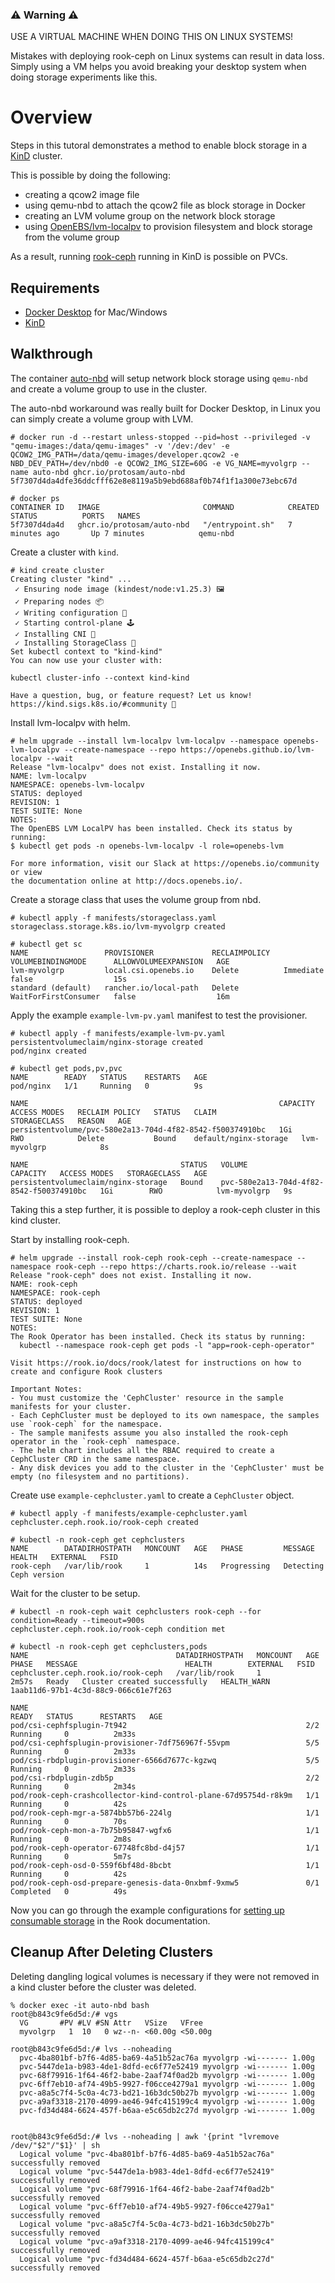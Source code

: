 ### ⚠️ Warning ⚠️
USE A VIRTUAL MACHINE WHEN DOING THIS ON LINUX SYSTEMS!

Mistakes with deploying rook-ceph on Linux systems can result in data loss. Simply using a VM helps you avoid breaking your desktop system when doing storage experiments like this.

# Overview
Steps in this tutoral demonstrates a method to enable block storage in a [KinD](https://kind.sigs.k8s.io/) cluster.

This is possible by doing the following:
- creating a qcow2 image file
- using qemu-nbd to attach the qcow2 file as block storage in Docker
- creating an LVM volume group on the network block storage
- using [OpenEBS/lvm-localpv](https://github.com/openebs/lvm-localpv) to provision filesystem and block storage from the volume group

As a result, running [rook-ceph](https://github.com/rook/rook) running in KinD is possible on PVCs.

## Requirements
- [Docker Desktop](https://www.docker.com/products/docker-desktop/) for Mac/Windows
- [KinD](https://kind.sigs.k8s.io/docs/user/quick-start/)

## Walkthrough
The container [auto-nbd](https://github.com/protosam/auto-nbd) will setup network block storage using `qemu-nbd` and create a volume group to use in the cluster.

The auto-nbd workaround was really built for Docker Desktop, in Linux you can simply create a volume group with LVM.
```
# docker run -d --restart unless-stopped --pid=host --privileged -v "qemu-images:/data/qemu-images" -v '/dev:/dev' -e QCOW2_IMG_PATH=/data/qemu-images/developer.qcow2 -e NBD_DEV_PATH=/dev/nbd0 -e QCOW2_IMG_SIZE=60G -e VG_NAME=myvolgrp --name auto-nbd ghcr.io/protosam/auto-nbd
5f7307d4da4dfe36ddcfff62e8e8119a5b9ebd688af0b74f1f1a300e73ebc67d

# docker ps
CONTAINER ID   IMAGE                       COMMAND            CREATED             STATUS          PORTS   NAMES
5f7307d4da4d   ghcr.io/protosam/auto-nbd   "/entrypoint.sh"   7 minutes ago       Up 7 minutes            qemu-nbd
```

Create a cluster with `kind`.
```
# kind create cluster
Creating cluster "kind" ...
 ✓ Ensuring node image (kindest/node:v1.25.3) 🖼
 ✓ Preparing nodes 📦
 ✓ Writing configuration 📜
 ✓ Starting control-plane 🕹️
 ✓ Installing CNI 🔌
 ✓ Installing StorageClass 💾
Set kubectl context to "kind-kind"
You can now use your cluster with:

kubectl cluster-info --context kind-kind

Have a question, bug, or feature request? Let us know! https://kind.sigs.k8s.io/#community 🙂
```

Install lvm-localpv with helm.
```
# helm upgrade --install lvm-localpv lvm-localpv --namespace openebs-lvm-localpv --create-namespace --repo https://openebs.github.io/lvm-localpv --wait
Release "lvm-localpv" does not exist. Installing it now.
NAME: lvm-localpv
NAMESPACE: openebs-lvm-localpv
STATUS: deployed
REVISION: 1
TEST SUITE: None
NOTES:
The OpenEBS LVM LocalPV has been installed. Check its status by running:
$ kubectl get pods -n openebs-lvm-localpv -l role=openebs-lvm

For more information, visit our Slack at https://openebs.io/community or view
the documentation online at http://docs.openebs.io/.
```

Create a storage class that uses the volume group from nbd.
```
# kubectl apply -f manifests/storageclass.yaml
storageclass.storage.k8s.io/lvm-myvolgrp created

# kubectl get sc
NAME                 PROVISIONER             RECLAIMPOLICY   VOLUMEBINDINGMODE      ALLOWVOLUMEEXPANSION   AGE
lvm-myvolgrp         local.csi.openebs.io    Delete          Immediate              false                  15s
standard (default)   rancher.io/local-path   Delete          WaitForFirstConsumer   false                  16m
```

Apply the example `example-lvm-pv.yaml` manifest to test the provisioner.
```
# kubectl apply -f manifests/example-lvm-pv.yaml
persistentvolumeclaim/nginx-storage created
pod/nginx created

# kubectl get pods,pv,pvc
NAME        READY   STATUS    RESTARTS   AGE
pod/nginx   1/1     Running   0          9s

NAME                                                        CAPACITY   ACCESS MODES   RECLAIM POLICY   STATUS   CLAIM                   STORAGECLASS   REASON   AGE
persistentvolume/pvc-580e2a13-704d-4f82-8542-f500374910bc   1Gi        RWO            Delete           Bound    default/nginx-storage   lvm-myvolgrp            8s

NAME                                  STATUS   VOLUME                                     CAPACITY   ACCESS MODES   STORAGECLASS   AGE
persistentvolumeclaim/nginx-storage   Bound    pvc-580e2a13-704d-4f82-8542-f500374910bc   1Gi        RWO            lvm-myvolgrp   9s
```

Taking this a step further, it is possible to deploy a rook-ceph cluster in this kind cluster.

Start by installing rook-ceph.
```
# helm upgrade --install rook-ceph rook-ceph --create-namespace --namespace rook-ceph --repo https://charts.rook.io/release --wait
Release "rook-ceph" does not exist. Installing it now.
NAME: rook-ceph
NAMESPACE: rook-ceph
STATUS: deployed
REVISION: 1
TEST SUITE: None
NOTES:
The Rook Operator has been installed. Check its status by running:
  kubectl --namespace rook-ceph get pods -l "app=rook-ceph-operator"

Visit https://rook.io/docs/rook/latest for instructions on how to create and configure Rook clusters

Important Notes:
- You must customize the 'CephCluster' resource in the sample manifests for your cluster.
- Each CephCluster must be deployed to its own namespace, the samples use `rook-ceph` for the namespace.
- The sample manifests assume you also installed the rook-ceph operator in the `rook-ceph` namespace.
- The helm chart includes all the RBAC required to create a CephCluster CRD in the same namespace.
- Any disk devices you add to the cluster in the 'CephCluster' must be empty (no filesystem and no partitions).
```

Create use `example-cephcluster.yaml` to create a `CephCluster` object.
```
# kubectl apply -f manifests/example-cephcluster.yaml
cephcluster.ceph.rook.io/rook-ceph created

# kubectl -n rook-ceph get cephclusters
NAME        DATADIRHOSTPATH   MONCOUNT   AGE   PHASE         MESSAGE                  HEALTH   EXTERNAL   FSID
rook-ceph   /var/lib/rook     1          14s   Progressing   Detecting Ceph version
```

Wait for the cluster to be setup.
```
# kubectl -n rook-ceph wait cephclusters rook-ceph --for condition=Ready --timeout=900s
cephcluster.ceph.rook.io/rook-ceph condition met

# kubectl -n rook-ceph get cephclusters,pods
NAME                                 DATADIRHOSTPATH   MONCOUNT   AGE     PHASE   MESSAGE                        HEALTH        EXTERNAL   FSID
cephcluster.ceph.rook.io/rook-ceph   /var/lib/rook     1          2m57s   Ready   Cluster created successfully   HEALTH_WARN              1aab11d6-97b1-4c3d-88c9-066c61e7f263

NAME                                                              READY   STATUS      RESTARTS   AGE
pod/csi-cephfsplugin-7t942                                        2/2     Running     0          2m33s
pod/csi-cephfsplugin-provisioner-7df756967f-55vpm                 5/5     Running     0          2m33s
pod/csi-rbdplugin-provisioner-6566d7677c-kgzwq                    5/5     Running     0          2m33s
pod/csi-rbdplugin-zdb5p                                           2/2     Running     0          2m34s
pod/rook-ceph-crashcollector-kind-control-plane-67d95754d-r8k9m   1/1     Running     0          42s
pod/rook-ceph-mgr-a-5874bb57b6-224lg                              1/1     Running     0          70s
pod/rook-ceph-mon-a-7b75b95847-wgfx6                              1/1     Running     0          2m8s
pod/rook-ceph-operator-67748fc8bd-d4j57                           1/1     Running     0          5m7s
pod/rook-ceph-osd-0-559f6bf48d-8bcbt                              1/1     Running     0          42s
pod/rook-ceph-osd-prepare-genesis-data-0nxbmf-9xmw5               0/1     Completed   0          49s
```

Now you can go through the example configurations for [setting up consumable storage](https://rook.io/docs/rook/v1.11/Getting-Started/example-configurations/#setting-up-consumable-storage) in the Rook documentation.

## Cleanup After Deleting Clusters
Deleting dangling logical volumes is necessary if they were not removed in a kind cluster before the cluster was deleted.
```
% docker exec -it auto-nbd bash
root@b843c9fe6d5d:/# vgs
  VG       #PV #LV #SN Attr   VSize   VFree
  myvolgrp   1  10   0 wz--n- <60.00g <50.00g

root@b843c9fe6d5d:/# lvs --noheading
  pvc-4ba801bf-b7f6-4d85-ba69-4a51b52ac76a myvolgrp -wi------- 1.00g
  pvc-5447de1a-b983-4de1-8dfd-ec6f77e52419 myvolgrp -wi------- 1.00g
  pvc-68f79916-1f64-46f2-babe-2aaf74f0ad2b myvolgrp -wi------- 1.00g
  pvc-6ff7eb10-af74-49b5-9927-f06cce4279a1 myvolgrp -wi------- 1.00g
  pvc-a8a5c7f4-5c0a-4c73-bd21-16b3dc50b27b myvolgrp -wi------- 1.00g
  pvc-a9af3318-2170-4099-ae46-94fc415199c4 myvolgrp -wi------- 1.00g
  pvc-fd34d484-6624-457f-b6aa-e5c65db2c27d myvolgrp -wi------- 1.00g


root@b843c9fe6d5d:/# lvs --noheading | awk '{print "lvremove /dev/"$2"/"$1}' | sh
  Logical volume "pvc-4ba801bf-b7f6-4d85-ba69-4a51b52ac76a" successfully removed
  Logical volume "pvc-5447de1a-b983-4de1-8dfd-ec6f77e52419" successfully removed
  Logical volume "pvc-68f79916-1f64-46f2-babe-2aaf74f0ad2b" successfully removed
  Logical volume "pvc-6ff7eb10-af74-49b5-9927-f06cce4279a1" successfully removed
  Logical volume "pvc-a8a5c7f4-5c0a-4c73-bd21-16b3dc50b27b" successfully removed
  Logical volume "pvc-a9af3318-2170-4099-ae46-94fc415199c4" successfully removed
  Logical volume "pvc-fd34d484-6624-457f-b6aa-e5c65db2c27d" successfully removed
```
